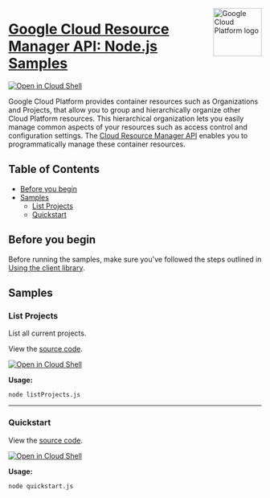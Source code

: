 [//]: # "This README.md file is auto-generated, all changes to this file will be lost."
[//]: # "To regenerate it, use `python -m synthtool`."
<img src="https://avatars2.githubusercontent.com/u/2810941?v=3&s=96" alt="Google Cloud Platform logo" title="Google Cloud Platform" align="right" height="96" width="96"/>

# [Google Cloud Resource Manager API: Node.js Samples](https://github.com/googleapis/nodejs-resource)

[![Open in Cloud Shell][shell_img]][shell_link]

Google Cloud Platform provides container resources such as Organizations
and Projects, that allow you to group and hierarchically organize other
Cloud Platform resources. This hierarchical organization lets you easily
manage common aspects of your resources such as access control and
configuration settings. The [Cloud Resource Manager API](https://cloud.google.com/resource-manager/docs/)
enables you to programmatically manage these container resources.

## Table of Contents

* [Before you begin](#before-you-begin)
* [Samples](#samples)
  * [List Projects](#list-projects)
  * [Quickstart](#quickstart)

## Before you begin

Before running the samples, make sure you've followed the steps outlined in
[Using the client library](https://github.com/googleapis/nodejs-resource#using-the-client-library).

## Samples



### List Projects

List all current projects.

View the [source code](https://github.com/googleapis/nodejs-resource/blob/master/samples/listProjects.js).

[![Open in Cloud Shell][shell_img]](https://console.cloud.google.com/cloudshell/open?git_repo=https://github.com/googleapis/nodejs-resource&page=editor&open_in_editor=samples/listProjects.js,samples/README.md)

__Usage:__


`node listProjects.js`


-----




### Quickstart

View the [source code](https://github.com/googleapis/nodejs-resource/blob/master/samples/quickstart.js).

[![Open in Cloud Shell][shell_img]](https://console.cloud.google.com/cloudshell/open?git_repo=https://github.com/googleapis/nodejs-resource&page=editor&open_in_editor=samples/quickstart.js,samples/README.md)

__Usage:__


`node quickstart.js`






[shell_img]: https://gstatic.com/cloudssh/images/open-btn.png
[shell_link]: https://console.cloud.google.com/cloudshell/open?git_repo=https://github.com/googleapis/nodejs-resource&page=editor&open_in_editor=samples/README.md
[product-docs]: https://cloud.google.com/resource-manager